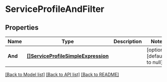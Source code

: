 # ServiceProfileAndFilter

## Properties
Name | Type | Description | Notes
------------ | ------------- | ------------- | -------------
**And** | [**[]ServiceProfileSimpleExpression**](ServiceProfileSimpleExpression.md) |  | [optional] [default to null]

[[Back to Model list]](../README.md#documentation-for-models) [[Back to API list]](../README.md#documentation-for-api-endpoints) [[Back to README]](../README.md)

